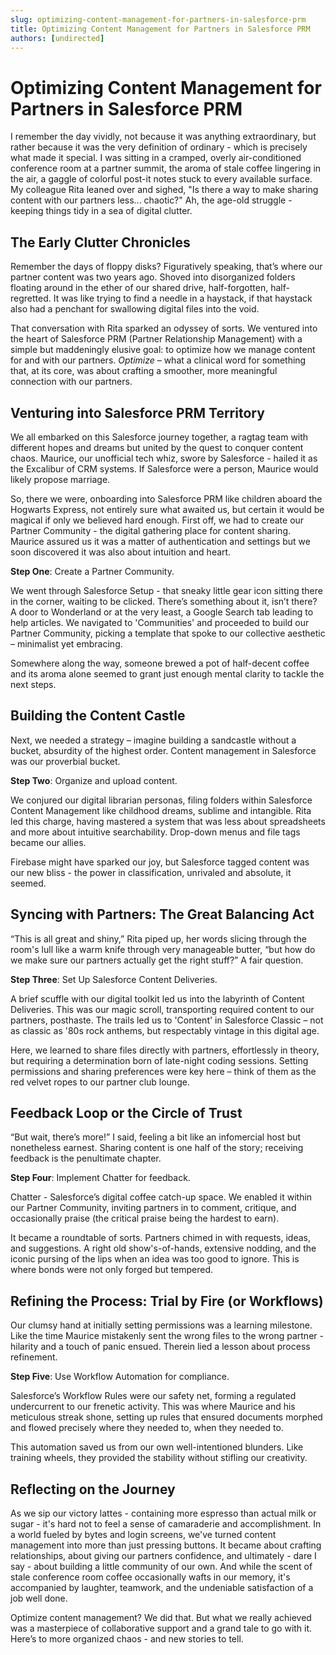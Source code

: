```yaml
---
slug: optimizing-content-management-for-partners-in-salesforce-prm
title: Optimizing Content Management for Partners in Salesforce PRM
authors: [undirected]
---
```



# Optimizing Content Management for Partners in Salesforce PRM

I remember the day vividly, not because it was anything extraordinary, but rather because it was the very definition of ordinary - which is precisely what made it special. I was sitting in a cramped, overly air-conditioned conference room at a partner summit, the aroma of stale coffee lingering in the air, a gaggle of colorful post-it notes stuck to every available surface. My colleague Rita leaned over and sighed, "Is there a way to make sharing content with our partners less... chaotic?" Ah, the age-old struggle - keeping things tidy in a sea of digital clutter.

## The Early Clutter Chronicles

Remember the days of floppy disks? Figuratively speaking, that’s where our partner content was two years ago. Shoved into disorganized folders floating around in the ether of our shared drive, half-forgotten, half-regretted. It was like trying to find a needle in a haystack, if that haystack also had a penchant for swallowing digital files into the void.

That conversation with Rita sparked an odyssey of sorts. We ventured into the heart of Salesforce PRM (Partner Relationship Management) with a simple but maddeningly elusive goal: to optimize how we manage content for and with our partners. *Optimize* – what a clinical word for something that, at its core, was about crafting a smoother, more meaningful connection with our partners.

## Venturing into Salesforce PRM Territory

We all embarked on this Salesforce journey together, a ragtag team with different hopes and dreams but united by the quest to conquer content chaos. Maurice, our unofficial tech whiz, swore by Salesforce - hailed it as the Excalibur of CRM systems. If Salesforce were a person, Maurice would likely propose marriage.

So, there we were, onboarding into Salesforce PRM like children aboard the Hogwarts Express, not entirely sure what awaited us, but certain it would be magical if only we believed hard enough. First off, we had to create our Partner Community - the digital gathering place for content sharing. Maurice assured us it was a matter of authentication and settings but we soon discovered it was also about intuition and heart.

**Step One**: Create a Partner Community.

We went through Salesforce Setup - that sneaky little gear icon sitting there in the corner, waiting to be clicked. There’s something about it, isn’t there? A door to Wonderland or at the very least, a Google Search tab leading to help articles. We navigated to 'Communities' and proceeded to build our Partner Community, picking a template that spoke to our collective aesthetic – minimalist yet embracing.

Somewhere along the way, someone brewed a pot of half-decent coffee and its aroma alone seemed to grant just enough mental clarity to tackle the next steps.

## Building the Content Castle

Next, we needed a strategy – imagine building a sandcastle without a bucket, absurdity of the highest order. Content management in Salesforce was our proverbial bucket.

**Step Two**: Organize and upload content.

We conjured our digital librarian personas, filing folders within Salesforce Content Management like childhood dreams, sublime and intangible. Rita led this charge, having mastered a system that was less about spreadsheets and more about intuitive searchability. Drop-down menus and file tags became our allies.

Firebase might have sparked our joy, but Salesforce tagged content was our new bliss - the power in classification, unrivaled and absolute, it seemed.

## Syncing with Partners: The Great Balancing Act

“This is all great and shiny,” Rita piped up, her words slicing through the room's lull like a warm knife through very manageable butter, “but how do we make sure our partners actually get the right stuff?” A fair question.

**Step Three**: Set Up Salesforce Content Deliveries.

A brief scuffle with our digital toolkit led us into the labyrinth of Content Deliveries. This was our magic scroll, transporting required content to our partners, posthaste. The trails led us to 'Content' in Salesforce Classic – not as classic as '80s rock anthems, but respectably vintage in this digital age.

Here, we learned to share files directly with partners, effortlessly in theory, but requiring a determination born of late-night coding sessions. Setting permissions and sharing preferences were key here – think of them as the red velvet ropes to our partner club lounge.

## Feedback Loop or the Circle of Trust

“But wait, there’s more!” I said, feeling a bit like an infomercial host but nonetheless earnest. Sharing content is one half of the story; receiving feedback is the penultimate chapter.

**Step Four**: Implement Chatter for feedback.

Chatter - Salesforce’s digital coffee catch-up space. We enabled it within our Partner Community, inviting partners in to comment, critique, and occasionally praise (the critical praise being the hardest to earn).

It became a roundtable of sorts. Partners chimed in with requests, ideas, and suggestions. A right old show's-of-hands, extensive nodding, and the iconic pursing of the lips when an idea was too good to ignore. This is where bonds were not only forged but tempered.

## Refining the Process: Trial by Fire (or Workflows)

Our clumsy hand at initially setting permissions was a learning milestone. Like the time Maurice mistakenly sent the wrong files to the wrong partner - hilarity and a touch of panic ensued. Therein lied a lesson about process refinement.

**Step Five**: Use Workflow Automation for compliance.

Salesforce’s Workflow Rules were our safety net, forming a regulated undercurrent to our frenetic activity. This was where Maurice and his meticulous streak shone, setting up rules that ensured documents morphed and flowed precisely where they needed to, when they needed to.

This automation saved us from our own well-intentioned blunders. Like training wheels, they provided the stability without stifling our creativity.

## Reflecting on the Journey

As we sip our victory lattes - containing more espresso than actual milk or sugar - it's hard not to feel a sense of camaraderie and accomplishment. In a world fueled by bytes and login screens, we've turned content management into more than just pressing buttons. It became about crafting relationships, about giving our partners confidence, and ultimately - dare I say - about building a little community of our own. And while the scent of stale conference room coffee occasionally wafts in our memory, it's accompanied by laughter, teamwork, and the undeniable satisfaction of a job well done.

Optimize content management? We did that. But what we really achieved was a masterpiece of collaborative support and a grand tale to go with it. Here’s to more organized chaos - and new stories to tell.